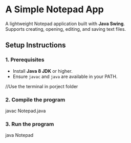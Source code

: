 # A Simple Notepad App

A lightweight Notepad application built with **Java Swing**.  
Supports creating, opening, editing, and saving text files.

## Setup Instructions

### 1. Prerequisites
- Install **Java 8 JDK** or higher.
- Ensure `javac` and `java` are available in your PATH.

//Use the terminal in porject folder

### 2. Compile the program
javac Notepad.java

### 3. Run the program
java Notepad
